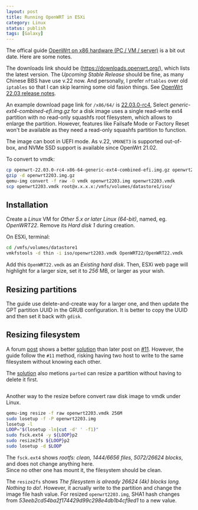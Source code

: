 ```yaml
---
layout: post
title: Running OpenWRT in ESXi 
category: Linux
status: publish
tags: [Galaxy]
---
```


The offical guide [OpenWrt on x86 hardware (PC / VM / server)](https://openwrt.org/docs/guide-user/installation/openwrt_x86) is a bit out date. Here are some notes.

The downloads link should be (https://downloads.openwrt.org/), which lists the latest version. 
The _Upcoming Stable Release_ should be fine, as many Chinese BBS have use v.22 now. 
And personally, I prefer `nftables` over old `iptables` so that I can skip learning some old fasion things. 
See [OpenWrt 22.03 release notes](https://openwrt.org/releases/22.03/notes-22.03.0-rc1#firewall4_based_on_nftables).

An example download page link for `/x86/64/` is [22.03.0-rc4](https://downloads.openwrt.org/releases/22.03.0-rc4/targets/x86/64/), 
Select _generic-ext4-combined-efi.img.gz_ for a disk image uses a single read-write ext4 partition with no read-only squashfs root filesystem, which allows to enlarge the partition. 
However, features like Failsafe Mode or Factory Reset won't be available as they need a read-only squashfs partition to function. 

The image can boot in UEFI mode. 
As v.22, `VMXNET3` is supported out-of-box, and NVMe SSD support is available since OpenWrt 21.02. 

To convert to vmdk:
```bash
cp openwrt-22.03.0-rc4-x86-64-generic-ext4-combined-efi.img.gz openwrt2203.img.gz -a
gzip -d openwrt2203.img.gz
qemu-img convert -f raw -O vmdk openwrt2203.img openwrt2203.vmdk
scp openwrt2203.vmdk root@x.x.x.x:/vmfs/volumes/datastore1/iso/
```

## Installation

Create a _Linux_ VM for _Other 5.x or later Linux (64-bit)_, named, eg. _OpenWRT22_. 
Remove its _Hard disk 1_ during creation.

On ESXi, terminal:
```bash
cd /vmfs/volumes/datastore1
vmkfstools -d thin -i iso/openwrt2203.vmdk OpenWRT22/OpenWRT22.vmdk
```

Add this `OpenWRT22.vmdk` as an _Existing hard disk_. 
Then, ESXi web page will highlight for a larger size, set it to _256_ MB, or larger as your wish.

## Resizing partitions

The guide use delete-and-create way for a larger one, and then update the GPT partition UUID in the GRUB configuration. It is better to copy the UUID and then set it back with `gdisk`.

## Resizing filesystem

A forum [post](https://forum.openwrt.org/t/expanding-the-squashfs-file-system/97099/4) shows a better [solution](https://github.com/openwrt/openwrt/issues/7729) 
than later post on [#11](https://forum.openwrt.org/t/expanding-the-squashfs-file-system/97099/11). However, the guide follow the `#11` method, risking having two host to write to the same filesystem without knowing each other.

The [solution](https://github.com/openwrt/openwrt/issues/7729#issuecomment-1075445684) also metions `parted` can resize a partition without having to delete it first.

```bash

```

Another way to the resize before convert raw disk image to vmdk under Linux.
```bash
qemu-img resize -f raw openwrt2203.vmdk 256M
sudo losetup -f -P openwrt2203.img
losetup -l
LOOP="$(losetup -ln|cut -d' ' -f1)"
sudo fsck.ext4 -y ${LOOP}p2
sudo resize2fs ${LOOP}p2
sudo losetup -d $LOOP
```

The `fsck.ext4` shows _rootfs: clean, 1444/6656 files, 5072/26624 blocks_, and does not change anything here.  
Since no other one has mount it, the filesystem should be clean.

The `resize2fs` shows _The filesystem is already 26624 (4k) blocks long.  Nothing to do!_. 
However, it acrually write to the partition and change the image file hash value. 
For resized `openwrt2203.img`, SHA1 hash changes from _53eeb2cd54ba2f174429d99c298e4db1b4cf9ed1_ to a new value.

